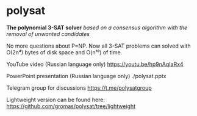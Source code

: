 # polysat
**The polynomial 3-SAT solver**
*based on a consensus algorithm with the removal of unwanted candidates*

No more questions about P=NP. 
Now all 3-SAT problems can solved with O(2n⁴) bytes of disk space and O(n¹⁰) of time.

YouTube video (Russian language only)
https://youtu.be/hp9nAqIaRx4

PowerPoint presentation (Russian language only) ./polysat.pptx

Telegram group for discussions
https://t.me/polysatgroup

Lightweight version can be found here: https://github.com/gromas/polysat/tree/lightweight
